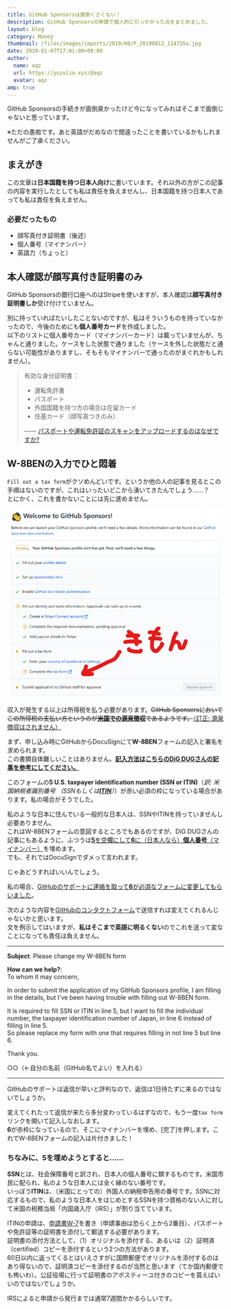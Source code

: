 ```yaml
---
title: GitHub Sponsorsは面倒くさくない！
description: GitHub Sponsorsの申請で個人的に引っかかった点をまとめました。
layout: blog
category: Money
thumbnail: /files/images/imports/2019/08/P_20190812_114755a.jpg
date: 2020-01-07T17:01:00+09:00
author:
  name: aqz
  url: https://yuzulia.xyz/@aqz
  avatar: aqz
amp: true
---
```

GitHub Sponsorsの手続きが面倒臭かったけど今になってみればそこまで面倒じゃないと思っています。

※ただの愚痴です。あと英語がだめなので間違ったことを書いているかもしれませんがご了承ください。

## まえがき
この文章は**日本国籍を持つ日本人向け**に書いています。それ以外の方がこの記事の内容を実行したとしても私は責任を負えませんし、日本国籍を持つ日本人であっても私は責任を負えません。

### 必要だったもの
- 顔写真付き証明書（後述）
- 個人番号（マイナンバー）
- 英語力（ちょっと）

## 本人確認が顔写真付き証明書のみ　
GitHub Sponsorsの銀行口座へのはStripeを使いますが、本人確認は**顔写真付き証明書しか**受け付けていません。

別に持っていればたいしたことないのですが、私はそういうものを持っていなかったので、今後のためにも**個人番号カード**を作成しました。  
以下のリストに個人番号カード（マイナンバーカード）は載っていませんが、ちゃんと通りました。ケースをした状態で通りました（ケースを外した状態だと通らない可能性がありますし、そもそもマイナンバーで通ったのがまぐれかもしれません）。

> 有効な身分証明書：
> 
> - 運転免許書
> - パスポート
> - 外国国籍を持つ方の場合は在留カード
> - 住基カード（顔写真つきのみ）
>
> ―― [パスポートや運転免許証のスキャンをアップロードするのはなぜですか?](https://support.stripe.com/questions/jp-why-do-i-need-to-upload-a-scan-or-photo-of-my-passport-or-driver-s-license)

## W-8BENの入力でひと悶着
`Fill out a tax form`がクソめんどいです。というか他の人の記事を見るとこの手順はないのですが、これはいったいどこから湧いてきたんでしょう……？  
とにかく、これを書かないことには先に進めません。

![Fill out a tax form](/files/images/imports/2020/01/kimon.png)

収入が発生する以上は所得税を払う必要があります。~~GitHub Sponsersにおいてこの所得税の支払い方というのが[**米国での源泉徴収**](https://help.github.com/ja/github/site-policy/github-sponsors-additional-terms#43-sponsored-developer-payment-exclusions)であるようです。~~[（訂正: 源泉徴収はされません）](https://help.github.com/ja/github/supporting-the-open-source-community-with-github-sponsors/tax-information-for-github-sponsors)

まず、申し込み時にGitHubからDocuSignにて**W-8BEN**フォームの記入と署名を求められます。  
この書類自体難しいことはありません。**[記入方法はこちらのDiG DUGさんの記事を参考にしてください。](https://stockillust.com/archives/270)**

このフォームの**5 U.S. taxpayer identification number (SSN or ITIN)**（*訳: 米国納税者識別番号 （SSNもしくは<b>[ITIN](https://jp.usembassy.gov/ja/u-s-citizen-services-ja/itin-ja/)</b>）*）が赤い必須の枠になっている場合があります。私の場合がそうでした。

私のような日本に住んでいる一般的な日本人は、SSNやITINを持っていませんし必要ありません。  
これはW-8BENフォームの意図するところでもあるのですが、DiG DUGさんの記事にもあるように、ふつうは<u>**5**を空欄にして**6**に（日本人なら）**個人番号**（マイナンバー）</u>を埋めます。  
でも、それではDocuSignでダメって言われます。

じゃあどうすればいいんでしょう。

私の場合、<u>[GitHubのサポート](https://www.nta.go.jp/taxes/shiraberu/taxanswer/shotoku/1240.htm)に連絡を取って**6**が必須なフォームに変更してもらいました</u>。

次のような内容を[GitHubのコンタクトフォーム](https://support.github.com/contact)で送信すれば変えてくれるんじゃないかと思います。  
文を例示してはいますが、**私はそこまで英語に明るくない**のでこれを送って変なことになっても責任は負えません。

----

**Subject**: Please change my W-8BEN form

**How can we help?**:  
To whom it may concern,

In order to submit the application of my GitHub Sponsors profile, I am filling in the details, but I've been having trouble with filling out W-8BEN form.

It is required to fill SSN or ITIN in line 5, but I want to fill the individual number, the taxpayer identification number of Japan, in line 6 instead of filling in line 5.  
So please replace my form with one that requires filling in not line 5 but line 6.

Thank you.

○○（←自分の名前（GitHub名でよい）を入れる）

----

GitHubのサポートは返信が早いと評判なので、返信は1日待たずに来るのではないでしょうか。

変えてくれたって返信が来たら多分変わっているはずなので、もう一度`tax form`リンクを開いて記入しなおします。  
**6**が赤枠になっているので、そこにマイナンバーを埋め、[完了]を押します。これでW-8BENフォームの記入は片付きました！

### ちなみに、5を埋めようとすると……
**SSN**とは、社会保障番号と訳され、日本人の個人番号に類するものです。米国市民に配られ、私のような日本人には全く縁のない番号です。  
いっぽう**ITIN**は、（米国にとっての）外国人の納税申告用の番号です。SSNに対応するもので、私のような日本人をはじめとするSSNを持つ資格のない人に対して米国の税務当局「内国歳入庁（IRS）」が割り当てています。

ITINの申請は、[申請書W-7](https://www.irs.gov/forms-pubs/about-form-w-7)を書き（申請事由は恐らく上から2番目）、パスポートや免許証等の証明書を添付して郵送する必要があります。  
証明書の添付方法として、（1）オリジナルを添付する、あるいは（2）証明済（certified）コピーを添付するという2つの方法があります。  
60日以内に返ってくるとはいえさすがに国際郵便でオリジナルを添付するのはあり得ないので、証明済コピーを添付するのが当然と思います（てか国内郵便でも怖いわ）。公証役場に行って証明書のアポスティーユ付きのコピーを貰えばいいのではないでしょうか。

IRSによると申請から発行までは通常7週間かかるらしいです。
